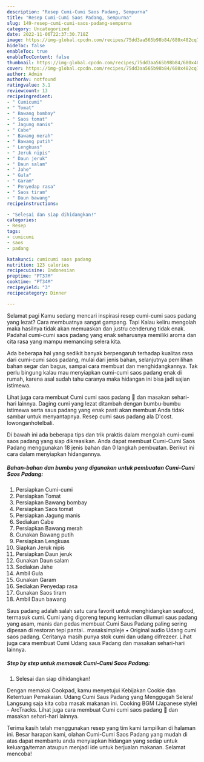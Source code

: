 ```yaml
---
description: "Resep Cumi-Cumi Saos Padang, Sempurna"
title: "Resep Cumi-Cumi Saos Padang, Sempurna"
slug: 149-resep-cumi-cumi-saos-padang-sempurna
category: Uncategorized
date: 2022-11-06T22:37:30.718Z
image: https://img-global.cpcdn.com/recipes/75dd3aa565b98b84/680x482cq70/cumi-cumi-saos-padang-foto-resep-utama.jpg
hideToc: false
enableToc: true
enableTocContent: false
thumbnail: https://img-global.cpcdn.com/recipes/75dd3aa565b98b84/680x482cq70/cumi-cumi-saos-padang-foto-resep-utama.jpg
cover: https://img-global.cpcdn.com/recipes/75dd3aa565b98b84/680x482cq70/cumi-cumi-saos-padang-foto-resep-utama.jpg
author: Admin
authorAv: notfound
ratingvalue: 3.1
reviewcount: 13
recipeingredient:
- " Cumicumi"
- " Tomat"
- " Bawang bombay"
- " Saos tomat"
- " Jagung manis"
- " Cabe"
- " Bawang merah"
- " Bawang putih"
- " Lengkuas"
- " Jeruk nipis"
- " Daun jeruk"
- " Daun salam"
- " Jahe"
- " Gula"
- " Garam"
- " Penyedap rasa"
- " Saos tiram"
- " Daun bawang"
recipeinstructions:

- "Selesai dan siap dihidangkan!"
categories:
- Resep
tags:
- cumicumi
- saos
- padang

katakunci: cumicumi saos padang 
nutrition: 123 calories
recipecuisine: Indonesian
preptime: "PT37M"
cooktime: "PT34M"
recipeyield: "3"
recipecategory: Dinner

---
```



Selamat pagi Kamu sedang mencari inspirasi resep cumi-cumi saos padang yang lezat? Cara membuatnya sangat gampang. Tapi Kalau keliru mengolah maka hasilnya tidak akan memuaskan dan justru cenderung tidak enak. Padahal cumi-cumi saos padang yang enak seharusnya memiliki aroma dan cita rasa yang mampu memancing selera kita.


Ada beberapa hal yang sedikit banyak berpengaruh terhadap kualitas rasa dari cumi-cumi saos padang, mulai dari jenis bahan, selanjutnya pemilihan bahan segar dan bagus, sampai cara membuat dan menghidangkannya. Tak perlu bingung kalau mau menyiapkan cumi-cumi saos padang enak di rumah, karena asal sudah tahu caranya maka hidangan ini bisa jadi sajian istimewa.

Lihat juga cara membuat Cumi cumi saos padang 🦑 dan masakan sehari-hari lainnya. Daging cumi yang lezat ditambah dengan bumbu-bumbu istimewa serta saus padang yang enak pasti akan membuat Anda tidak sambar untuk menyantapnya. Resep cumi saus padang ala D&#39;cost. lowonganhotelbali.


Di bawah ini ada beberapa tips dan trik praktis dalam mengolah cumi-cumi saos padang yang siap dikreasikan. Anda dapat membuat Cumi-Cumi Saos Padang menggunakan 18 jenis bahan dan 0 langkah pembuatan. Berikut ini cara dalam menyiapkan hidangannya.

<!--inarticleads1-->

##### Bahan-bahan dan bumbu yang digunakan untuk pembuatan Cumi-Cumi Saos Padang:

1. Persiapkan  Cumi-cumi
1. Persiapkan  Tomat
1. Persiapkan  Bawang bombay
1. Persiapkan  Saos tomat
1. Persiapkan  Jagung manis
1. Sediakan  Cabe
1. Persiapkan  Bawang merah
1. Gunakan  Bawang putih
1. Persiapkan  Lengkuas
1. Siapkan  Jeruk nipis
1. Persiapkan  Daun jeruk
1. Gunakan  Daun salam
1. Sediakan  Jahe
1. Ambil  Gula
1. Gunakan  Garam
1. Sediakan  Penyedap rasa
1. Gunakan  Saos tiram
1. Ambil  Daun bawang


Saus padang adalah salah satu cara favorit untuk menghidangkan seafood, termasuk cumi. Cumi yang digoreng tepung kemudian dilumuri saus padang yang asam, manis dan pedas membuat Cumi Saus Padang paling sering dipesan di restoran tepi pantai.. masaksimpleje • Original audio Udang cumi saos padang. Ceritanya masih punya stok cumi dan udang difrezeer. Lihat juga cara membuat Cumi Udang saus Padang dan masakan sehari-hari lainnya. 

<!--inarticleads2-->

##### Step by step untuk memasak Cumi-Cumi Saos Padang:


1. Selesai dan siap dihidangkan!

Dengan memakai Cookpad, kamu menyetujui Kebijakan Cookie dan Ketentuan Pemakaian. Udang Cumi Saus Padang yang Menggugah Selera! Langsung saja kita coba masak makanan ini. Cooking BGM (Japanese style) - ArcTracks. Lihat juga cara membuat Cumi cumi saos padang 🦑 dan masakan sehari-hari lainnya. 

Terima kasih telah menggunakan resep yang tim kami tampilkan di halaman ini. Besar harapan kami, olahan Cumi-Cumi Saos Padang yang mudah di atas dapat membantu anda menyiapkan hidangan yang sedap untuk keluarga/teman ataupun menjadi ide untuk berjualan makanan. Selamat mencoba!
